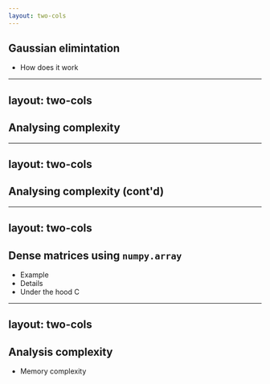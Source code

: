 ```yaml
---
layout: two-cols
---
```


## Gaussian elimintation

- How does it work

---
layout: two-cols
---

## Analysing complexity

---
layout: two-cols
---

## Analysing complexity (cont'd)

---
layout: two-cols
---

## Dense matrices using `numpy.array`

- Example
- Details
- Under the hood C

---
layout: two-cols
---

## Analysis complexity

- Memory complexity